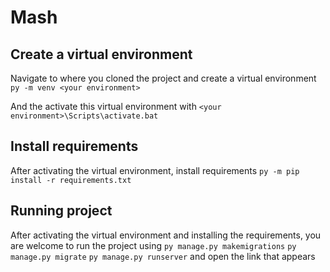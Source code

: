 # Mash

## Create a virtual environment
Navigate to where you cloned the project and create a virtual environment 
``` py -m venv <your environment>```

And the activate this virtual environment with
```<your environment>\Scripts\activate.bat```

## Install requirements
After activating the virtual environment, install requirements
```py -m pip install -r requirements.txt```

## Running project
After activating the virtual environment and installing the requirements, you are welcome to run the project using 
```py manage.py makemigrations```
```py manage.py migrate```
```py manage.py runserver```
and open the link that appears